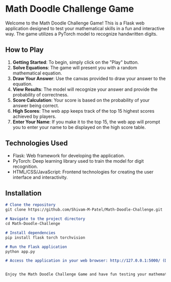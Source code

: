 # Math Doodle Challenge Game

Welcome to the Math Doodle Challenge Game! This is a Flask web application designed to test your mathematical skills in a fun and interactive way. The game utilizes a PyTorch model to recognize handwritten digits. 

## How to Play

1. **Getting Started**: To begin, simply click on the "Play" button.
2. **Solve Equations**: The game will present you with a random mathematical equation.
3. **Draw Your Answer**: Use the canvas provided to draw your answer to the equation.
4. **View Results**: The model will recognize your answer and provide the probability of correctness.
5. **Score Calculation**: Your score is based on the probability of your answer being correct.
6. **High Scores**: The web app keeps track of the top 15 highest scores achieved by players.
7. **Enter Your Name**: If you make it to the top 15, the web app will prompt you to enter your name to be displayed on the high score table.

## Technologies Used

- Flask: Web framework for developing the application.
- PyTorch: Deep learning library used to train the model for digit recognition.
- HTML/CSS/JavaScript: Frontend technologies for creating the user interface and interactivity.

## Installation

```markdown
# Clone the repository
git clone https://github.com/Shivam-M-Patel/Math-Doodle-Challenge.git

# Navigate to the project directory
cd Math-Doodle-Challenge

# Install dependencies
pip install flask torch torchvision

# Run the Flask application
python app.py

# Access the application in your web browser: http://127.0.0.1:5000/ (Default Flask development port)


Enjoy the Math Doodle Challenge Game and have fun testing your mathematical skills! If you encounter any issues or have any questions, don't hesitate to reach out. Happy doodling! 🎨🧠